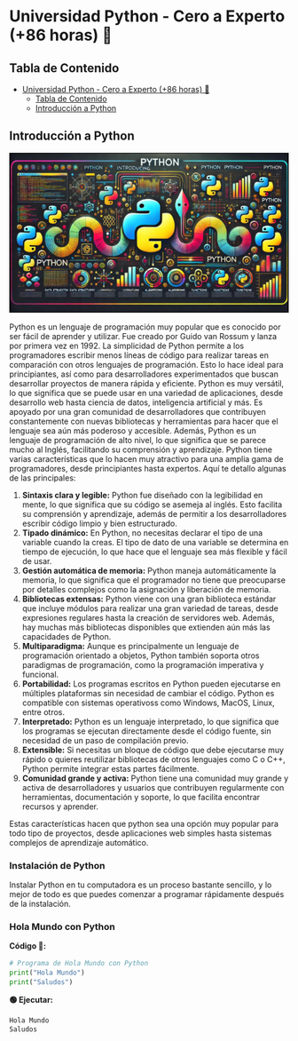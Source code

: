 # Universidad Python - Cero a Experto (+86 horas) 🐍

## Tabla de Contenido
<!-- TOC -->
* [Universidad Python - Cero a Experto (+86 horas) 🐍](#universidad-python---cero-a-experto-86-horas-)
  * [Tabla de Contenido](#tabla-de-contenido)
  * [Introducción a Python](#introducción-a-python)
<!-- TOC -->

## Introducción a Python

![img.png](img.png)

Python es un lenguaje de programación muy popular que es conocido por ser fácil de aprender y utilizar. Fue creado por Guido van Rossum y lanza por primera vez en 1992. La simplicidad de Python permite a los programadores escribir menos líneas de código para realizar tareas en comparación con otros lenguajes de programación. Esto lo hace ideal para principiantes, así como para desarrolladores experimentados que buscan desarrollar proyectos de manera rápida y eficiente.
Python es muy versátil, lo que significa que se puede usar en una variedad de aplicaciones, desde desarrollo web hasta ciencia de datos, inteligencia artificial y más. Es apoyado por una gran comunidad de desarrolladores que contribuyen constantemente con nuevas bibliotecas y herramientas para hacer que el lenguaje sea aún más poderoso y accesible. Además, Python es un lenguaje de programación de alto nivel, lo que significa que se parece mucho al Inglés, facilitando su comprensión y aprendizaje.
Python tiene varias características que lo hacen muy atractivo para una amplia gama de programadores, desde principiantes hasta expertos. Aquí te detallo algunas de las principales:
1.  **Sintaxis clara y legible:** Python fue diseñado con la legibilidad en mente, lo que significa que su código se asemeja al inglés. Esto facilita su comprensión y aprendizaje, además de permitir a los desarrolladores escribir código limpio y bien estructurado.
2. **Tipado dinámico:** En Python, no necesitas declarar el tipo de una variable cuando la creas. El tipo de dato de una variable se determina en tiempo de ejecución, lo que hace que el lenguaje sea más flexible y fácil de usar.
3. **Gestión automática de memoria:** Python maneja automáticamente la memoria, lo que significa que el programador no tiene que preocuparse por detalles complejos como la asignación y liberación de memoria.
4. **Bibliotecas extensas:** Python viene con una gran biblioteca estándar que incluye módulos para realizar una gran variedad de tareas, desde expresiones regulares hasta la creación de servidores web. Además, hay muchas más bibliotecas disponibles que extienden aún más las capacidades de Python.
5. **Multiparadigma:** Aunque es principalmente un lenguaje de programación orientado a objetos, Python también soporta otros paradigmas de programación, como la programación imperativa y funcional.
6. **Portabilidad:** Los programas escritos en Python pueden ejecutarse en múltiples plataformas sin necesidad de cambiar el código. Python es compatible con sistemas operativoss como Windows, MacOS, Linux, entre otros.
7. **Interpretado:** Python es un lenguaje interpretado, lo que significa que los programas se ejecutan directamente desde el código fuente, sin necesidad de un paso de compilación previo.
8. **Extensible:** Si necesitas un bloque de código que debe ejecutarse muy rápido o quieres reutilizar bibliotecas de otros lenguajes como C o C++, Python permite integrar estas partes fácilmente.
9. **Comunidad grande y activa:** Python tiene una comunidad muy grande y activa de desarrolladores y usuarios que contribuyen regularmente con herramientas, documentación y soporte, lo que facilita encontrar recursos y aprender.

Estas características hacen que python sea una opción muy popular para todo tipo de proyectos, desde aplicaciones web simples hasta sistemas complejos de aprendizaje automático.

### Instalación de Python

Instalar Python en tu computadora es un proceso bastante sencillo, y lo mejor de todo es que puedes comenzar a programar rápidamente después de la instalación.

### Hola Mundo con Python

**Código 📄:**

```python
# Programa de Hola Mundo con Python
print("Hola Mundo")
print("Saludos")
```

**🟢 Ejecutar:**

```console
Hola Mundo
Saludos
```
